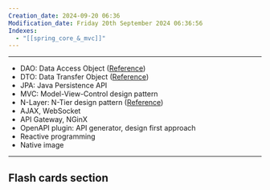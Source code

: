 ```yaml
---
Creation_date: 2024-09-20 06:36
Modification_date: Friday 20th September 2024 06:36:56
Indexes:
  - "[[spring_core_&_mvc]]"
---
```



----

- DAO: Data Access Object ([Reference](https://gpcoder.com/4935-huong-dan-java-design-pattern-dao/))
- DTO: Data Transfer Object ([Reference](https://shareprogramming.net/dto-la-gi-dung-dto-trong-nhung-truong-hop-nao/))
- JPA: Java Persistence API
- MVC: Model-View-Control design pattern
- N-Layer: N-Tier design pattern ([Reference](https://www.youtube.com/watch?v=xJC7ItRoEbw))
- AJAX, WebSocket
- API Gateway, NGinX
- OpenAPI plugin: API generator, design first approach
- Reactive programming
- Native image













---
## Flash cards section
